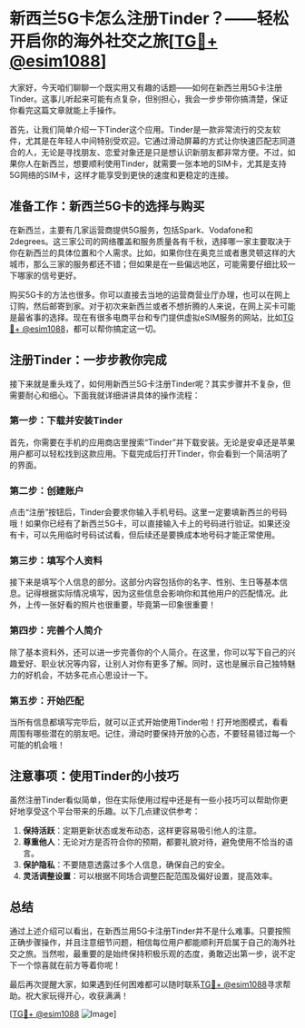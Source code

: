 # 新西兰5G卡怎么注册Tinder？——轻松开启你的海外社交之旅[[TG💪+ @esim1088](https://t.me/s/esim1088)]

大家好，今天咱们聊聊一个既实用又有趣的话题——如何在新西兰用5G卡注册Tinder。这事儿听起来可能有点复杂，但别担心，我会一步步带你搞清楚，保证你看完这篇文章就能上手操作。

首先，让我们简单介绍一下Tinder这个应用。Tinder是一款非常流行的交友软件，尤其是在年轻人中间特别受欢迎。它通过滑动屏幕的方式让你快速匹配志同道合的人，无论是寻找朋友、恋爱对象还是只是想认识新朋友都非常方便。不过，如果你人在新西兰，想要顺利使用Tinder，就需要一张本地的SIM卡，尤其是支持5G网络的SIM卡，这样才能享受到更快的速度和更稳定的连接。

## 准备工作：新西兰5G卡的选择与购买

在新西兰，主要有几家运营商提供5G服务，包括Spark、Vodafone和2degrees。这三家公司的网络覆盖和服务质量各有千秋，选择哪一家主要取决于你在新西兰的具体位置和个人需求。比如，如果你住在奥克兰或者惠灵顿这样的大城市，那么三家的服务都还不错；但如果是在一些偏远地区，可能需要仔细比较一下哪家的信号更好。

购买5G卡的方法也很多。你可以直接去当地的运营商营业厅办理，也可以在网上订购，然后邮寄到家。对于初次来新西兰或者不想折腾的人来说，在网上买卡可能是最省事的选择。现在有很多电商平台和专门提供虚拟eSIM服务的网站，比如[TG💪+ @esim1088](https://t.me/s/esim1088)，都可以帮你搞定这一切。

## 注册Tinder：一步步教你完成

接下来就是重头戏了，如何用新西兰5G卡注册Tinder呢？其实步骤并不复杂，但需要耐心和细心。下面我就详细讲讲具体的操作流程：

### 第一步：下载并安装Tinder

首先，你需要在手机的应用商店里搜索“Tinder”并下载安装。无论是安卓还是苹果用户都可以轻松找到这款应用。下载完成后打开Tinder，你会看到一个简洁明了的界面。

### 第二步：创建账户

点击“注册”按钮后，Tinder会要求你输入手机号码。这里一定要填新西兰的号码哦！如果你已经有了新西兰5G卡，可以直接输入卡上的号码进行验证。如果还没有卡，可以先用临时号码试试看，但后续还是要换成本地号码才能正常使用。

### 第三步：填写个人资料

接下来是填写个人信息的部分。这部分内容包括你的名字、性别、生日等基本信息。记得根据实际情况填写，因为这些信息会影响你和其他用户的匹配情况。此外，上传一张好看的照片也很重要，毕竟第一印象很重要！

### 第四步：完善个人简介

除了基本资料外，还可以进一步完善你的个人简介。在这里，你可以写下自己的兴趣爱好、职业状况等内容，让别人对你有更多了解。同时，这也是展示自己独特魅力的好机会，不妨多花点心思设计一下。

### 第五步：开始匹配

当所有信息都填写完毕后，就可以正式开始使用Tinder啦！打开地图模式，看看周围有哪些潜在的朋友吧。记住，滑动时要保持开放的心态，不要轻易错过每一个可能的机会哦！

## 注意事项：使用Tinder的小技巧

虽然注册Tinder看似简单，但在实际使用过程中还是有一些小技巧可以帮助你更好地享受这个平台带来的乐趣。以下几点建议供参考：

1. **保持活跃**：定期更新状态或发布动态，这样更容易吸引他人的注意。
2. **尊重他人**：无论对方是否符合你的预期，都要礼貌对待，避免使用不恰当的语言。
3. **保护隐私**：不要随意透露过多个人信息，确保自己的安全。
4. **灵活调整设置**：可以根据不同场合调整匹配范围及偏好设置，提高效率。

## 总结

通过上述介绍可以看出，在新西兰用5G卡注册Tinder并不是什么难事。只要按照正确步骤操作，并且注意细节问题，相信每位用户都能顺利开启属于自己的海外社交之旅。当然啦，最重要的是始终保持积极乐观的态度，勇敢迈出第一步，说不定下一个惊喜就在前方等着你呢！

最后再次提醒大家，如果遇到任何困难都可以随时联系[TG💪+ @esim1088](https://t.me/s/esim1088)寻求帮助。祝大家玩得开心，收获满满！

[[TG💪+ @esim1088](https://t.me/s/esim1088) ![Image](https://i.postimg.cc/4NQfJmqS/Snipaste-2025-05-13-00-14-12.png)]